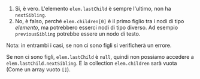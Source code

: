 1. Si, è vero. L'elemento `elem.lastChild` è sempre l'ultimo, non ha `nextSibling`.
2. No, è falso, perché `elem.children[0]` è il primo figlio tra i nodi di tipo *elemento*, ma potrebbero esserci nodi di tipo diverso. Ad esempio `previousSibling` potrebbe essere un nodo di testo.

Nota: in entrambi i casi, se non ci sono figli si verificherà un errore.

Se non ci sono figli, `elem.lastChild` è `null`, quindi non possiamo accedere a `elem.lastChild.nextSibling`. E la collection `elem.children` sarà vuota (Come un array vuoto `[]`).
